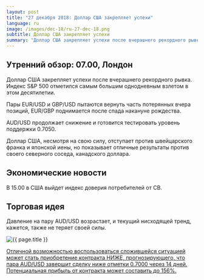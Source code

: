```yaml
---
layout: post
title: "27 декабря 2018: Доллар США закрепляет успехи"
language: ru
image: /images/dec-18/ru-27-dec-18.png
subtitle: Доллар США закрепляет успехи
summary: "Доллар США закрепляет успехи после вчерашнего рекордного рывка. Индекс S&P 500 отметился самым большим однодневным взлетом в этом десятилетии. Пары EUR/USD и GBP/USD пытаются вернуть часть потерянных вчера позиций, EUR/GBP поднимается после спада накануне рождества"
---
```

## Утренний обзор: 07.00, Лондон
 
Доллар США закрепляет успехи после вчерашнего рекордного рывка. Индекс S&P 500 отметился самым большим однодневным взлетом в этом десятилетии.

Пары EUR/USD и GBP/USD пытаются вернуть часть потерянных вчера позиций, EUR/GBP поднимается после спада накануне рождества.

AUD/USD продолжает снижение и готовится тестировать уровень поддержки 0.7050.

Доллар США, несмотря на свою силу, отступает против швейцарского франка и японской иены, но показывает отличные результаты против своего северного соседа, канадского доллара.
 
## Экономические новости
 
В 15.00 в США выйдет индекс доверия потребителей от СВ.
 
## Торговая идея
 
Давление на пару AUD/USD возрастает, и текущий нисходящей тренд, кажется, также не теряет своей силы.

<img src="{{ site.url }}/images/dec-18/ru-27-dec-18.png" alt="{{ page.title }}"  title="{{ page.title }}">

<a href="%LINK%%?currency=USD&market=forex&underlying=frxAUDUSD&formname=higherlower&duration_amount=14&duration_units=d&amount=10&amount_type=stake&expiry_type=duration&barrier=0.7000" target="_blank" rel="noopener noreferrer nofollow">Отличной возможностью воспользоваться сложившейся ситуацией может стать приобретение контракта НИЖЕ, прогнозирующего, что пара AUD/USD завершит сделку ниже отметки 0.7000 через 14 дней. Потенциальная прибыль от контракта может составить до 156%.</a>
